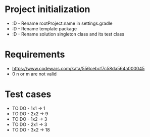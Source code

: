# Project initialization
* :D - Rename rootProject.name in settings.gradle
* :D - Rename template package
* :D - Rename solution singleton class and its test class

# Requirements
* https://www.codewars.com/kata/556cebcf7c58da564a000045
* 0 n or m are not valid

# Test cases
* TO DO - 1x1 -> 1
* TO DO - 2x2 -> 9
* TO DO - 1x2 -> 3
* TO DO - 2x1 -> 3
* TO DO - 3x2 -> 18